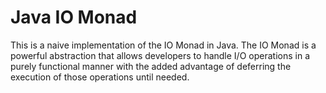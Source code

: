 # Java IO Monad

This is a naive implementation of the IO Monad in Java. The IO Monad is a powerful abstraction that
allows developers to handle I/O operations in a purely functional manner  with the added
advantage of deferring the execution of those operations until needed.